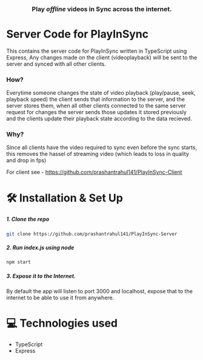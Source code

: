 ### <p align='center'><b>Play <i>offline</i> videos in Sync across the internet.</b> </p>

# Server Code for PlayInSync

This contains the server code for PlayInSync written in TypeScript using Express, Any changes made on the client (videoplayback) will be sent to the server and synced with all other clients.

### How?

Everytime someone changes the state of video playback (play/pause, seek, playback speed) the client sends that information to the server, and the server stores them, when all other clients connected to the same server request for changes the server sends those updates it stored previously and the clients update their playback state according to the data recieved.

### Why?

Since all clients have the video required to sync even before the sync starts, this removes the hassel of streaming video (which leads to loss in quality and drop in fps)

For client see - https://github.com/prashantrahul141/PlayInSync-Client

# 🛠️ Installation & Set Up

##### 1. Clone the repo

```sh
git clone https://github.com/prashantrahul141/PlayInSync-Server
```

##### 2. Run index.js using node

```sh
npm start
```

##### 3. Expose it to the Internet.

By default the app will listen to port 3000 and localhost, expose that to the internet to be able to use it from anywhere.

# 💻 Technologies used

- TypeScript
- Express
